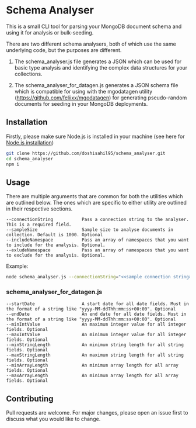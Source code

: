 # Schema Analyser

This is a small CLI tool for parsing your MongoDB document schema and using it for analysis or bulk-seeding.

There are two different schema analysers, both of which use the same underlying code, but the purposes are different. 

1. The schema_analyser.js file generates a JSON which can be used for basic type analysis and identifying the complex data structures for your collections.

2. The schema_analyser_for_datagen.js generates a JSON schema file which is compatible for using with the mgodatagen utility (https://github.com/feliixx/mgodatagen) for generating pseudo-random documents for seeding in your MongoDB deployments.

## Installation

Firstly, please make sure Node.js is installed in your machine (see here for [Node.js installation](https://nodejs.org/en/download/package-manager))

```bash
git clone https://github.com/doshisahil95/schema_analyser.git
cd schema_analyser
npm i
```

## Usage

There are multiple arguments that are common for both the utilities which are outlined below. The ones which are specific to either utility are outlined in their respective sections.

```
--connectionString           Pass a connection string to the analyser. This is a required field.
--sampleSize                 Sample size to analyse documents in collection. Default is 1000. Optional
--includeNamespace           Pass an array of namespaces that you want to include for the analysis. Optional.
--exludeNamespace            Pass an array of namespaces that you want to exclude for the analysis. Optional.
```
Example:

```bash
node schema_analyser.js --connectionString="<<sample connection string>>" --includeNamespace='["database1.collection1", "database2.collection2"]'
```

### schema_analyser_for_datagen.js

```
--startDate                  A start date for all date fields. Must in the format of a string like "yyyy-MM-ddThh:mm:ss+00:00". Optional
--endDate                    An end date for all date fields. Must in the format of a string like "yyyy-MM-ddThh:mm:ss+00:00". Optional
--minIntValue                An maximum integer value for all integer fields. Optional
--maxIntValue                An minimum integer value for all integer fields. Optional
--minStringLength            An minimum string length for all string fields. Optional
--maxStringLength            An maximum string length for all string fields. Optional
--minArrayLength             An minimum array length for all array fields. Optional
--maxArrayLength             An minimum array length for all array fields. Optional
```

## Contributing

Pull requests are welcome. For major changes, please open an issue first
to discuss what you would like to change.
